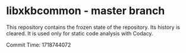 # libxkbcommon - master branch

This repository contains the frozen state of the repository.
Its history is cleared. It is used only for static code
analysis with Codacy.

Commit Time: 1718744072